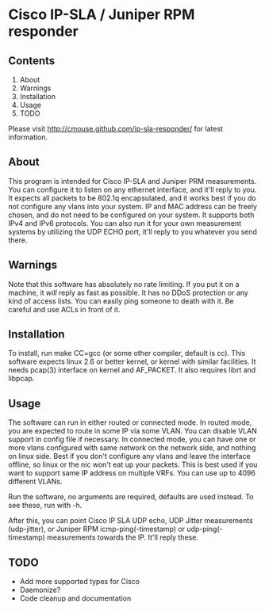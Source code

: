 Cisco IP-SLA / Juniper RPM responder
====================================

Contents
--------

1. About
2. Warnings
3. Installation
4. Usage
5. TODO

Please visit http://cmouse.github.com/ip-sla-responder/ for latest information. 

About
-----

This program is intended for Cisco IP-SLA and Juniper PRM measurements. You can configure it to listen on any ethernet interface, and it'll reply to you. It expects all packets to be 802.1q encapsulated, and it works best if you do not configure any vlans into your system. IP and MAC address can be freely chosen, and do not need to be configured on your system. It supports both IPv4 and IPv6 protocols. You can also run it for your own measurement systems by utilizing the UDP ECHO port, it'll reply to you whatever you send there.

Warnings
--------
Note that this software has absolutely no rate limiting. If you put it on a machine, it *will* reply as fast as possible. It has no DDoS protection or any kind of access lists. You can easily ping someone to death with it. Be careful and use ACLs in front of it. 

Installation
------------

To install, run make CC=gcc (or some other compiler, default is cc). This software expects linux 2.6 or better kernel, or kernel with similar facilities. It needs pcap(3) interface on kernel and AF_PACKET. It also requires librt and libpcap. 

Usage
-----

The software can run in either routed or connected mode. In routed mode, you are expected to route in some IP via some VLAN. You can disable VLAN support in config file if necessary. In connected mode, you can have one or more vlans configured with same network on the network side, and nothing on linux side. Best if you don't configure any vlans and leave the interface offline, so linux or the nic won't eat up your packets. This is best used if you want to support same IP address on multiple VRFs. You can use up to 4096 different VLANs. 

Run the software, no arguments are required, defaults are used instead. To see these, run with -h. 

After this, you can point Cisco IP SLA UDP echo, UDP Jitter measurements (udp-jitter), or Juniper RPM icmp-ping(-timestamp) or udp-ping(-timestamp) measurements towards the IP. It'll reply these.


TODO
----

 * Add more supported types for Cisco
 * Daemonize?
 * Code cleanup and documentation
